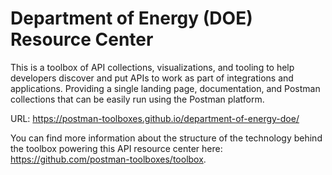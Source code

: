 # Department of Energy (DOE) Resource Center
This is a toolbox of API collections, visualizations, and tooling to help developers discover and put APIs to work as part of integrations and applications. Providing a single landing page, documentation, and Postman collections that can be easily run using the Postman platform.

URL: https://postman-toolboxes.github.io/department-of-energy-doe/

You can find more information about the structure of the technology behind the toolbox powering this API resource center here: https://github.com/postman-toolboxes/toolbox.
